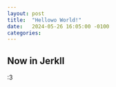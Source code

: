 ```yaml
---
layout: post
title:  "Hellowo World!"
date:   2024-05-26 16:05:00 -0100
categories:
---
```

## Now in Jerkll
:3